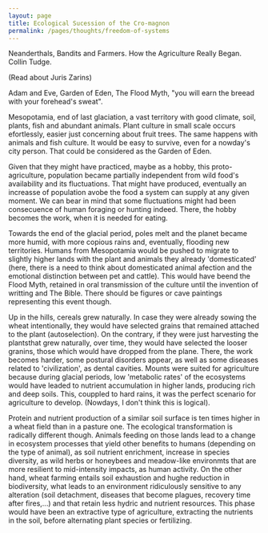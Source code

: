 ```yaml
---
layout: page
title: Ecological Sucession of the Cro-magnon
permalink: /pages/thoughts/freedom-of-systems
---
```


Neanderthals, Bandits and Farmers. How the Agriculture Really Began. Collin Tudge. 

(Read about Juris Zarins)


Adam and Eve, Garden of Eden, The Flood Myth, "you will earn the breead with your forehead's sweat".

Mesopotamia, end of last glaciation, a vast territory with good climate, soil, plants, fish and abundant animals. Plant culture in small scale occurs efortlessly, easier just concerning about fruit trees. The same happens with animals and fish culture. It would be easy to survive, even for a nowday's city person. That could be considered as the Garden of Eden. 

Given that they might have practiced, maybe as a hobby, this proto-agriculture, population became partially independent from wild food's availability and its fluctuations. That might have produced, eventually an increasse of population avobe the food a system can supply at any given moment. We can bear in mind that some fluctuations might had been consecuence of human foraging or hunting indeed. There, the hobby becomes the work, when it is needed for eating.
          
Towards the end of the glacial period, poles melt and the planet became more humid, with more copious rains and, eventually, flooding new territories. Humans from Mesopotamia would be pushed to migrate to slightly higher lands with the plant and animals they already 'domesticated' (here, there is a need to think about domesticated animal afection and the emotional distinction between pet and cattle). This would have beend the Flood Myth, retained in oral transmission of the culture until the invention of writting and The Bible. There should be figures or cave paintings representing this event though.

Up in the hills, cereals grew naturally. In case they were already sowing the wheat intentionally, they would have selected grains that remained attached to the plant (autoselection). On the contrary, if they were just harvesting the plantsthat grew naturally, over time, they would have selected the looser granins, those which would have dropped from the plane. There, the work becomes harder, some postural disorders appear, as well as some diseases related to 'civilization', as dental cavities. Mounts were suited for agriculture because during glacial periods, low 'metabolic rates' of the ecosystems would have leaded to nutrient accumulation in higher lands, producing rich and deep soils. This, couppled to hard rains, it was the perfect scenario for agriculture to develop. (Nowdays, I don't think this is logical).

Protein and nutrient production of a similar soil surface is ten times higher in a wheat field than in a pasture one. The ecological transformation is radically different though. Animals feeding on those lands lead to a change in ecosystem processes that yield other benefits to humans (depending on the type of animal), as soil nutrient enrichment, increase in species diversity, as wild herbs or honeybees and meadow-like environmts that are more resilient to mid-intensity impacts, as human activity. On the other hand, wheat farming entails soil exhaustion and hughe reduction in biodiversity, what leads to an environment ridiculously sensitive to any alteration (soil detachment, diseases that become plagues, recovery time after fires,...) and that retain less hydric and nutrient resources. This phase would have been an extractive type of agriculture, extracting the nutrients in the soil, before alternating plant species or fertilizing.
